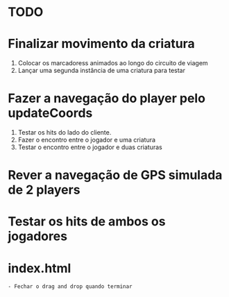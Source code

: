 # TODO

# Finalizar movimento da criatura
1. Colocar os marcadoress animados ao longo do circuito de viagem
2. Lançar uma segunda instância de uma criatura para testar

# Fazer a navegação do player pelo updateCoords
1. Testar os hits do lado do cliente.
2. Fazer o encontro entre o jogador e uma criatura
3. Testar o encontro entre o jogador e duas criaturas

# Rever a navegação de GPS simulada de 2 players
# Testar os hits de ambos os jogadores

# index.html
    - Fechar o drag and drop quando terminar    